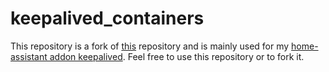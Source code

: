 # keepalived_containers

This repository is a fork of [this](https://github.com/ednz-cloud/keepalived-containers) repository and is mainly used for my [home-assistant addon keepalived](https://github.com/Benni0501/home-assistant-addons).
Feel free to use this repository or to fork it.